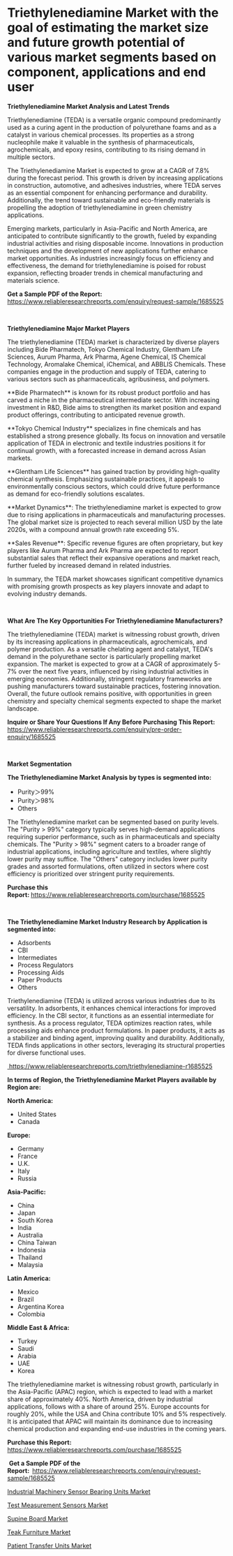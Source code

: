 <p><h1>Triethylenediamine Market with the goal of estimating the market size and future growth potential of various market segments based on component, applications and end user</h1></p><p><strong>Triethylenediamine Market Analysis and Latest Trends</strong></p>
<p><p>Triethylenediamine (TEDA) is a versatile organic compound predominantly used as a curing agent in the production of polyurethane foams and as a catalyst in various chemical processes. Its properties as a strong nucleophile make it valuable in the synthesis of pharmaceuticals, agrochemicals, and epoxy resins, contributing to its rising demand in multiple sectors.</p><p>The Triethylenediamine Market is expected to grow at a CAGR of 7.8% during the forecast period. This growth is driven by increasing applications in construction, automotive, and adhesives industries, where TEDA serves as an essential component for enhancing performance and durability. Additionally, the trend toward sustainable and eco-friendly materials is propelling the adoption of triethylenediamine in green chemistry applications.</p><p>Emerging markets, particularly in Asia-Pacific and North America, are anticipated to contribute significantly to the growth, fueled by expanding industrial activities and rising disposable income. Innovations in production techniques and the development of new applications further enhance market opportunities. As industries increasingly focus on efficiency and effectiveness, the demand for triethylenediamine is poised for robust expansion, reflecting broader trends in chemical manufacturing and materials science.</p></p>
<p><strong>Get a Sample PDF of the Report:&nbsp;</strong> <a href="https://www.reliableresearchreports.com/enquiry/request-sample/1685525?utm_campaign=11&utm_medium=2&utm_source=Github&utm_content=ia&utm_term=06102024&utm_id=triethylenediamine">https://www.reliableresearchreports.com/enquiry/request-sample/1685525</a></p>
<p>&nbsp;</p>
<p><strong>Triethylenediamine Major Market Players</strong></p>
<p><p>The triethylenediamine (TEDA) market is characterized by diverse players including Bide Pharmatech, Tokyo Chemical Industry, Glentham Life Sciences, Aurum Pharma, Ark Pharma, Agene Chemical, IS Chemical Technology, Aromalake Chemical, iChemical, and ABBLIS Chemicals. These companies engage in the production and supply of TEDA, catering to various sectors such as pharmaceuticals, agribusiness, and polymers.</p><p>**Bide Pharmatech** is known for its robust product portfolio and has carved a niche in the pharmaceutical intermediate sector. With increasing investment in R&D, Bide aims to strengthen its market position and expand product offerings, contributing to anticipated revenue growth.</p><p>**Tokyo Chemical Industry** specializes in fine chemicals and has established a strong presence globally. Its focus on innovation and versatile application of TEDA in electronic and textile industries positions it for continual growth, with a forecasted increase in demand across Asian markets.</p><p>**Glentham Life Sciences** has gained traction by providing high-quality chemical synthesis. Emphasizing sustainable practices, it appeals to environmentally conscious sectors, which could drive future performance as demand for eco-friendly solutions escalates.</p><p>**Market Dynamics**: The triethylenediamine market is expected to grow due to rising applications in pharmaceuticals and manufacturing processes. The global market size is projected to reach several million USD by the late 2020s, with a compound annual growth rate exceeding 5%.</p><p>**Sales Revenue**: Specific revenue figures are often proprietary, but key players like Aurum Pharma and Ark Pharma are expected to report substantial sales that reflect their expansive operations and market reach, further fueled by increased demand in related industries.</p><p>In summary, the TEDA market showcases significant competitive dynamics with promising growth prospects as key players innovate and adapt to evolving industry demands.</p></p>
<p>&nbsp;</p>
<p><strong>What Are The Key Opportunities For Triethylenediamine Manufacturers?</strong></p>
<p><p>The triethylenediamine (TEDA) market is witnessing robust growth, driven by its increasing applications in pharmaceuticals, agrochemicals, and polymer production. As a versatile chelating agent and catalyst, TEDA's demand in the polyurethane sector is particularly propelling market expansion. The market is expected to grow at a CAGR of approximately 5-7% over the next five years, influenced by rising industrial activities in emerging economies. Additionally, stringent regulatory frameworks are pushing manufacturers toward sustainable practices, fostering innovation. Overall, the future outlook remains positive, with opportunities in green chemistry and specialty chemical segments expected to shape the market landscape.</p></p>
<p><strong>Inquire or Share Your Questions If Any Before Purchasing This Report:</strong> <a href="https://www.reliableresearchreports.com/enquiry/pre-order-enquiry/1685525?utm_campaign=11&utm_medium=2&utm_source=Github&utm_content=ia&utm_term=06102024&utm_id=triethylenediamine">https://www.reliableresearchreports.com/enquiry/pre-order-enquiry/1685525</a></p>
<p>&nbsp;</p>
<p><strong>Market Segmentation</strong></p>
<p><strong>The Triethylenediamine Market Analysis by types is segmented into:</strong></p>
<p><ul><li>Purity＞99%</li><li>Purity＞98%</li><li>Others</li></ul></p>
<p><p>The Triethylenediamine market can be segmented based on purity levels. The "Purity > 99%" category typically serves high-demand applications requiring superior performance, such as in pharmaceuticals and specialty chemicals. The "Purity > 98%" segment caters to a broader range of industrial applications, including agriculture and textiles, where slightly lower purity may suffice. The "Others" category includes lower purity grades and assorted formulations, often utilized in sectors where cost efficiency is prioritized over stringent purity requirements.</p></p>
<p><strong>Purchase this Report:&nbsp;</strong><a href="https://www.reliableresearchreports.com/purchase/1685525?utm_campaign=11&utm_medium=2&utm_source=Github&utm_content=ia&utm_term=06102024&utm_id=triethylenediamine">https://www.reliableresearchreports.com/purchase/1685525</a></p>
<p>&nbsp;</p>
<p><strong>The Triethylenediamine Market Industry Research by Application is segmented into:</strong></p>
<p><ul><li>Adsorbents</li><li>CBI</li><li>Intermediates</li><li>Process Regulators</li><li>Processing Aids</li><li>Paper Products</li><li>Others</li></ul></p>
<p><p>Triethylenediamine (TEDA) is utilized across various industries due to its versatility. In adsorbents, it enhances chemical interactions for improved efficiency. In the CBI sector, it functions as an essential intermediate for synthesis. As a process regulator, TEDA optimizes reaction rates, while processing aids enhance product formulations. In paper products, it acts as a stabilizer and binding agent, improving quality and durability. Additionally, TEDA finds applications in other sectors, leveraging its structural properties for diverse functional uses.</p></p>
<p><a href="https://www.reliableresearchreports.com/triethylenediamine-r1685525?utm_campaign=11&utm_medium=2&utm_source=Github&utm_content=ia&utm_term=06102024&utm_id=triethylenediamine">&nbsp;https://www.reliableresearchreports.com/triethylenediamine-r1685525</a></p>
<p><strong>In terms of Region, the Triethylenediamine Market Players available by Region are:</strong></p>
<p>
    <p> <strong> North America: </strong>
        <ul>
            <li>United States</li>
            <li>Canada</li>
        </ul>
        </p> 
    <p> <strong> Europe: </strong>
        <ul>
            <li>Germany</li>
            <li>France</li>
            <li>U.K.</li>
            <li>Italy</li>
            <li>Russia</li>
        </ul>
        </p> 
    <p> <strong> Asia-Pacific: </strong>
        <ul>
            <li>China</li>
            <li>Japan</li>
            <li>South Korea</li>
            <li>India</li>
            <li>Australia</li>
            <li>China Taiwan</li>
            <li>Indonesia</li>
            <li>Thailand</li>
            <li>Malaysia</li>
        </ul>
        </p> 
    <p> <strong> Latin America: </strong>
        <ul>
            <li>Mexico</li>
            <li>Brazil</li>
            <li>Argentina Korea</li>
            <li>Colombia</li>
        </ul>
        </p> 
    <p> <strong> Middle East & Africa: </strong>
        <ul>
            <li>Turkey</li>
            <li>Saudi</li>
            <li>Arabia</li>
            <li>UAE</li>
            <li>Korea</li>
        </ul>
    </p>
    </p>
<p><p>The triethylenediamine market is witnessing robust growth, particularly in the Asia-Pacific (APAC) region, which is expected to lead with a market share of approximately 40%. North America, driven by industrial applications, follows with a share of around 25%. Europe accounts for roughly 20%, while the USA and China contribute 10% and 5% respectively. It is anticipated that APAC will maintain its dominance due to increasing chemical production and expanding end-use industries in the coming years.</p></p>
<p><strong>Purchase this Report: </strong><a href="https://www.reliableresearchreports.com/purchase/1685525?utm_campaign=11&utm_medium=2&utm_source=Github&utm_content=ia&utm_term=06102024&utm_id=triethylenediamine">https://www.reliableresearchreports.com/purchase/1685525</a></p>
<p>&nbsp;<strong>Get a Sample PDF of the Report:&nbsp;&nbsp;</strong><a href="https://www.reliableresearchreports.com/enquiry/request-sample/1685525?utm_campaign=11&utm_medium=2&utm_source=Github&utm_content=ia&utm_term=06102024&utm_id=triethylenediamine">https://www.reliableresearchreports.com/enquiry/request-sample/1685525</a></p>
<p><strong></strong></p>
<p><p><a href="https://issuu.com/reportprime-2/docs/industrial-machinery-sensor-bearing_4ed9aad6ca8c4a?utm_campaign=11&utm_medium=2&utm_source=Github&utm_content=ia&utm_term=06102024&utm_id=triethylenediamine">Industrial Machinery Sensor Bearing Units Market</a></p><p><a href="https://issuu.com/reportprime-2/docs/test-measurement-sensors-market-siz_23d551249d2f5d?utm_campaign=11&utm_medium=2&utm_source=Github&utm_content=ia&utm_term=06102024&utm_id=triethylenediamine">Test Measurement Sensors Market</a></p><p><a href="https://www.linkedin.com/pulse/supine-board-market-segmentation-in-depth-analysis-parkgymfamilyothers-6rlse?utm_campaign=11&utm_medium=2&utm_source=Github&utm_content=ia&utm_term=06102024&utm_id=triethylenediamine">Supine Board Market</a></p><p><a href="https://www.linkedin.com/pulse/teak-furniture-market-outlook-forecast-from-2024-2031-market-savvy-tysle?utm_campaign=11&utm_medium=2&utm_source=Github&utm_content=ia&utm_term=06102024&utm_id=triethylenediamine">Teak Furniture Market</a></p><p><a href="https://github.com/KamrulHadi87/Market-Research-Report-List-1/blob/main/patient-transfer-units-market.md?utm_campaign=11&utm_medium=2&utm_source=Github&utm_content=ia&utm_term=06102024&utm_id=triethylenediamine">Patient Transfer Units Market</a></p></p>